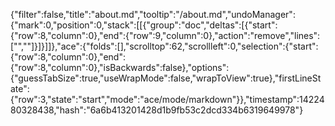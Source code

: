 {"filter":false,"title":"about.md","tooltip":"/about.md","undoManager":{"mark":0,"position":0,"stack":[[{"group":"doc","deltas":[{"start":{"row":8,"column":0},"end":{"row":9,"column":0},"action":"remove","lines":["",""]}]}]]},"ace":{"folds":[],"scrolltop":62,"scrollleft":0,"selection":{"start":{"row":8,"column":0},"end":{"row":8,"column":0},"isBackwards":false},"options":{"guessTabSize":true,"useWrapMode":false,"wrapToView":true},"firstLineState":{"row":3,"state":"start","mode":"ace/mode/markdown"}},"timestamp":1422480328438,"hash":"6a6b413201428d1b9fb53c2dcd334b6319649978"}
